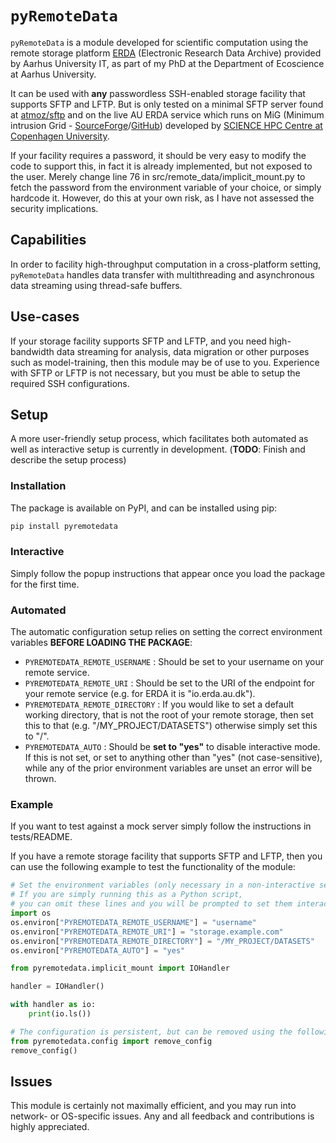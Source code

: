 # `pyRemoteData`
`pyRemoteData` is a module developed for scientific computation using the remote storage platform [ERDA](https://erda.au.dk/) (Electronic Research Data Archive) provided by Aarhus University IT, as part of my PhD at the Department of Ecoscience at Aarhus University.

It can be used with **any** passwordless SSH-enabled storage facility that supports SFTP and LFTP. But is only tested on a minimal SFTP server found at [atmoz/sftp](https://hub.docker.com/r/atmoz/sftp) and on the live AU ERDA service which runs on MiG (Minimum intrusion Grid - [SourceForge](https://sourceforge.net/projects/migrid/)/[GitHub](https://github.com/ucphhpc/migrid-sync)) developed by [SCIENCE HPC Centre at Copenhagen University](https://science.ku.dk/english/research/research-e-infrastructure/science-hpc-centre/).

If your facility requires a password, it should be very easy to modify the code to support this, in fact it is already implemented, but not exposed to the user.
Merely change line 76 in src/remote_data/implicit_mount.py to fetch the password from the environment variable of your choice, or simply hardcode it. However, do this at your own risk, as I have not assessed the security implications.

## Capabilities
In order to facility high-throughput computation in a cross-platform setting, `pyRemoteData` handles data transfer with multithreading and asynchronous data streaming using thread-safe buffers.

## Use-cases
If your storage facility supports SFTP and LFTP, and you need high-bandwidth data streaming for analysis, data migration or other purposes such as model-training, then this module may be of use to you.
Experience with SFTP or LFTP is not necessary, but you must be able to setup the required SSH configurations.

## Setup
A more user-friendly setup process, which facilitates both automated as well as interactive setup is currently in development. (**TODO**: Finish and describe the setup process)

### Installation
The package is available on PyPI, and can be installed using pip:
```bash
pip install pyremotedata
```

### Interactive
Simply follow the popup instructions that appear once you load the package for the first time.

### Automated
The automatic configuration setup relies on setting the correct environment variables **BEFORE LOADING THE PACKAGE**:

* `PYREMOTEDATA_REMOTE_USERNAME` : Should be set to your username on your remote service.
* `PYREMOTEDATA_REMOTE_URI` : Should be set to the URI of the endpoint for your remote service (e.g. for ERDA it is "io.erda.au.dk").
* `PYREMOTEDATA_REMOTE_DIRECTORY` : If you would like to set a default working directory, that is not the root of your remote storage, then set this to that (e.g. "/MY_PROJECT/DATASETS") otherwise simply set this to "/".
* `PYREMOTEDATA_AUTO` : Should be **set to "yes"** to disable interactive mode. If this is not set, or set to anything other than "yes" (not case-sensitive), while any of the prior environment variables are unset an error will be thrown.

### Example
If you want to test against a mock server simply follow the instructions in tests/README.

If you have a remote storage facility that supports SFTP and LFTP, then you can use the following example to test the functionality of the module:
```python
# Set the environment variables (only necessary in a non-interactive setting)
# If you are simply running this as a Python script, 
# you can omit these lines and you will be prompted to set them interactively
import os
os.environ["PYREMOTEDATA_REMOTE_USERNAME"] = "username"
os.environ["PYREMOTEDATA_REMOTE_URI"] = "storage.example.com"
os.environ["PYREMOTEDATA_REMOTE_DIRECTORY"] = "/MY_PROJECT/DATASETS"
os.environ["PYREMOTEDATA_AUTO"] = "yes"

from pyremotedata.implicit_mount import IOHandler

handler = IOHandler()

with handler as io:
    print(io.ls())

# The configuration is persistent, but can be removed using the following:
from pyremotedata.config import remove_config
remove_config()
```

## Issues
This module is certainly not maximally efficient, and you may run into network- or OS-specific issues. Any and all feedback and contributions is highly appreciated.